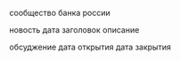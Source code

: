 сообщество банка россии

новость
    дата
    заголовок
    описание

обсуджение
    дата открытия
    дата закрытия

